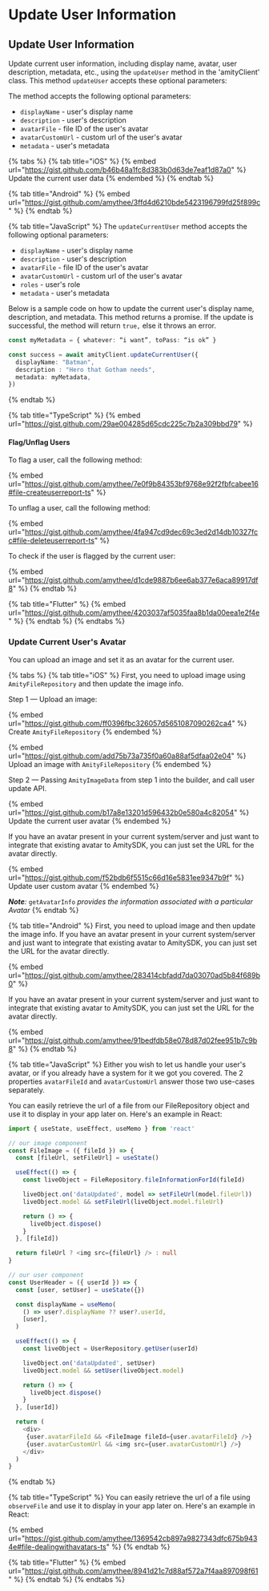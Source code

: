# Update User Information

## Update User Information

Update current user information, including display name, avatar, user description, metadata, etc., using the `updateUser` method in the 'amityClient' class. This method `updateUser` accepts these optional parameters:

The method accepts the following optional parameters:

* `displayName` - user's display name
* `description` - user's description
* `avatarFile` - file ID of the user's avatar
* `avatarCustomUrl` - custom url of the user's avatar
* `metadata` - user's metadata

{% tabs %}
{% tab title="iOS" %}
{% embed url="https://gist.github.com/b46b48a1fc8d383b0d63de7eaf1d87a0" %}
Update the current user data
{% endembed %}
{% endtab %}

{% tab title="Android" %}
{% embed url="https://gist.github.com/amythee/3ffd4d6210bde5423196799fd25f899c" %}
{% endtab %}

{% tab title="JavaScript" %}
The `updateCurrentUser` method accepts the following optional parameters:

* `displayName` - user's display name
* `description` - user's description
* `avatarFile` - file ID of the user's avatar
* `avatarCustomUrl` - custom url of the user's avatar
* `roles` - user's role
* `metadata` - user's metadata

Below is a sample code on how to update the current user's display name, description, and metadata. This method returns a promise. If the update is successful, the method will return `true,` else it throws an error.

```typescript
const myMetadata = { whatever: “i want”, toPass: “is ok” }

const success = await amityClient.updateCurrentUser({
  displayName: "Batman",
  description : "Hero that Gotham needs",
  metadata: myMetadata,
})
```
{% endtab %}

{% tab title="TypeScript" %}
{% embed url="https://gist.github.com/29ae004285d65cdc225c7b2a309bbd79" %}

#### Flag/Unflag Users

To flag a user, call the following method:

{% embed url="https://gist.github.com/amythee/7e0f9b84353bf9768e92f2fbfcabee16#file-createuserreport-ts" %}

To unflag a user, call the following method:

{% embed url="https://gist.github.com/amythee/4fa947cd9dec69c3ed2d14db10327fcc#file-deleteuserreport-ts" %}

To check if the user is flagged by the current user:

{% embed url="https://gist.github.com/amythee/d1cde9887b6ee6ab377e6aca89917df8" %}
{% endtab %}

{% tab title="Flutter" %}
{% embed url="https://gist.github.com/amythee/4203037af5035faa8b1da00eea1e2f4e" %}
{% endtab %}
{% endtabs %}

### Update Current User's Avatar

You can upload an image and set it as an avatar for the current user.

{% tabs %}
{% tab title="iOS" %}
First, you need to upload image using `AmityFileRepository` and then update the image info.

Step 1 — Upload an image:

{% embed url="https://gist.github.com/ff0396fbc326057d5651087090262ca4" %}
Create `AmityFileRepository`
{% endembed %}

{% embed url="https://gist.github.com/add75b73a735f0a60a88af5dfaa02e04" %}
Upload an image with `AmityFileRepository`
{% endembed %}

Step 2 — Passing `AmityImageData` from step 1 into the builder, and call user update API.

{% embed url="https://gist.github.com/b17a8e13201d596432b0e580a4c82054" %}
Update the current user avatar
{% endembed %}

If you have an avatar present in your current system/server and just want to integrate that existing avatar to AmitySDK, you can just set the URL for the avatar directly.

{% embed url="https://gist.github.com/f52bdb6f5515c66d16e5831ee9347b9f" %}
Update user custom avatar
{% endembed %}

_**Note**:_ `getAvatarInfo` _provides the information associated with a particular Avatar_
{% endtab %}

{% tab title="Android" %}
First, you need to upload image and then update the image info. If you have an avatar present in your current system/server and just want to integrate that existing avatar to AmitySDK, you can just set the URL for the avatar directly.

{% embed url="https://gist.github.com/amythee/283414cbfadd7da03070ad5b84f689b0" %}

If you have an avatar present in your current system/server and just want to integrate that existing avatar to AmitySDK, you can just set the URL for the avatar directly.

{% embed url="https://gist.github.com/amythee/91bedfdb58e078d87d02fee951b7c9b8" %}
{% endtab %}

{% tab title="JavaScript" %}
Either you wish to let us handle your user's avatar, or if you already have a system for it we got you covered. The 2 properties `avatarFileId` and `avatarCustomUrl` answer those two use-cases separately.

You can easily retrieve the url of a file from our FileRepository object and use it to display in your app later on. Here's an example in React:

```typescript
import { useState, useEffect, useMemo } from 'react'

// our image component
const FileImage = ({ fileId }) => {
  const [fileUrl, setFileUrl] = useState()

  useEffect(() => {
    const liveObject = FileRepository.fileInformationForId(fileId)

    liveObject.on('dataUpdated', model => setFileUrl(model.fileUrl))
    liveObject.model && setFileUrl(liveObject.model.fileUrl)

    return () => {
      liveObject.dispose()
    }
  }, [fileId])

  return fileUrl ? <img src={fileUrl} /> : null
}

// our user component
const UserHeader = ({ userId }) => {
  const [user, setUser] = useState({})

  const displayName = useMemo(
    () => user?.displayName ?? user?.userId,
    [user],
  )

  useEffect(() => {
    const liveObject = UserRepository.getUser(userId)

    liveObject.on('dataUpdated', setUser)
    liveObject.model && setUser(liveObject.model)

    return () => {
      liveObject.dispose()
    }
  }, [userId])

  return (
    <div>
     {user.avatarFileId && <FileImage fileId={user.avatarFileId} />}
     {user.avatarCustomUrl && <img src={user.avatarCustomUrl} />}
    </div>
  )
} 
```
{% endtab %}

{% tab title="TypeScript" %}
You can easily retrieve the url of a file using `observeFile` and use it to display in your app later on. Here's an example in React:​

{% embed url="https://gist.github.com/amythee/1369542cb897a9827343dfc675b9434e#file-dealingwithavatars-ts" %}
{% endtab %}

{% tab title="Flutter" %}
{% embed url="https://gist.github.com/amythee/8941d21c7d88af572a7f4aa897098f61" %}
{% endtab %}
{% endtabs %}
